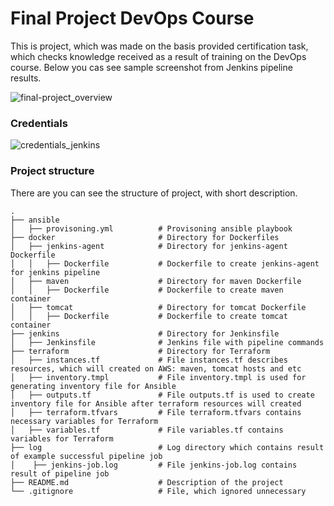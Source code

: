 # Final Project DevOps Course

This is project, which was made on the basis provided certification task, which checks knowledge received as a result of training on the DevOps course.
Below you cas see sample screenshot from Jenkins pipeline results.

![final-project_overview](https://user-images.githubusercontent.com/43615585/111874332-d587fb80-89a5-11eb-9e4a-7d9606238934.png)

### Credentials
![credentials_jenkins](https://user-images.githubusercontent.com/43615585/111871585-0a8f5080-899c-11eb-8e5e-8b803ad8af08.png)

### Project structure

There are you can see the structure of project, with short description.

    .
    ├── ansible
    │   ├── provisoning.yml          # Provisoning ansible playbook
    ├── docker                       # Directory for Dockerfiles
    │   ├── jenkins-agent            # Directory for jenkins-agent Dockerfile
    │   │   ├── Dockerfile           # Dockerfile to create jenkins-agent for jenkins pipeline
    │   ├── maven                    # Directory for maven Dockerfile
    │   │   ├── Dockerfile           # Dockerfile to create maven container
    │   ├── tomcat                   # Directory for tomcat Dockerfile
    │   │   ├── Dockerfile           # Dockerfile to create tomcat container   
    ├── jenkins                      # Directory for Jenkinsfile   
    │   ├── Jenkinsfile              # Jenkins file with pipeline commands
    ├── terraform                    # Directory for Terraform
    │   ├── instances.tf             # File instances.tf describes resources, which will created on AWS: maven, tomcat hosts and etc
    │   ├── inventory.tmpl           # File inventory.tmpl is used for generating inventory file for Ansible 
    │   ├── outputs.tf               # File outputs.tf is used to create inventory file for Ansible after terraform resources will created
    │   ├── terraform.tfvars         # File terraform.tfvars contains necessary variables for Terraform
    │   ├── variables.tf             # File variables.tf contains variables for Terraform 
    ├── log                          # Log directory which contains result of example successful pipeline job 
    │    ├── jenkins-job.log         # File jenkins-job.log contains result of pipeline job 
    ├── README.md                    # Description of the project
    └── .gitignore                   # File, which ignored unnecessary
